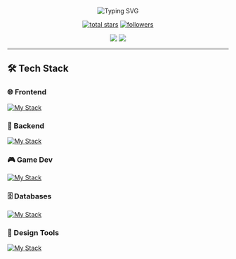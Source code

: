 <p align="center">
  <img src="https://readme-typing-svg.demolab.com?font=Fira+Code&size=35&pause=1000&color=22D3EE&center=true&vCenter=true&width=600&lines=Full-Stack+Developer;Open-Source+Enthusiast;Clean+Code+Advocate" alt="Typing SVG" />
</p>

<p align="center">
  <a href="https://github.com/KunkelDev?tab=repositories&sort=stargazers">
    <img alt="total stars" title="Total stars on GitHub" src="https://custom-icon-badges.demolab.com/github/stars/KunkelDev?color=55960c&style=for-the-badge&labelColor=488207&logo=star"/></a>
  <a href="https://github.com/KunkelDev?tab=followers">
    <img alt="followers" title="Follow me on Github" src="https://custom-icon-badges.demolab.com/github/followers/KunkelDev?color=236ad3&labelColor=1155ba&style=for-the-badge&logo=person-add&label=Follow&logoColor=white"/></a>
</p>

<p align="center">
  <a href="https://linkedin.com/in/KunkelDev" target="_blank">
    <img src="https://img.shields.io/badge/LinkedIn-0077B5?style=for-the-badge&logo=linkedin&logoColor=white"/></a>
  <a href="https://www.youtube.com/c/KunkelDev" target="_blank">
    <img src="https://img.shields.io/badge/YouTube-FF0000?style=for-the-badge&logo=youtube&logoColor=white"/></a>
</p>

---

## 🛠️ Tech Stack

### 🌐 Frontend
[![My Stack](https://skillicons.dev/icons?i=react,vue,tailwind,html&theme=dark&animated=true&perline=4)](https://skillicons.dev)

### 🧠 Backend
[![My Stack](https://skillicons.dev/icons?i=spring,python,java&theme=dark&animated=true&perline=3)](https://skillicons.dev)

### 🎮 Game Dev
[![My Stack](https://skillicons.dev/icons?i=unity,unreal&theme=dark&animated=true&perline=2)](https://skillicons.dev)

### 🗄️ Databases
[![My Stack](https://skillicons.dev/icons?i=postgres&theme=dark&animated=true)](https://skillicons.dev)

### 🎨 Design Tools
[![My Stack](https://skillicons.dev/icons?i=figma,ps,ai&theme=dark&animated=true&perline=3)](https://skillicons.dev)
